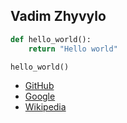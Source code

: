 ## Vadim Zhyvylo

```python
def hello_world():
    return "Hello world"

hello_world()
```

* [GitHub](http://github.com)
* [Google](https://www.google.com)
* [Wikipedia](https://www.wikipedia.org)
